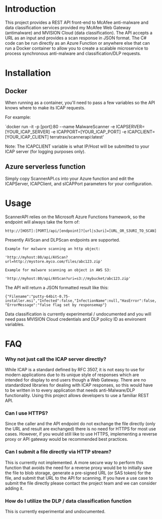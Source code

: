 # Introduction
This project provides a REST API front-end to McAfee anti-malware and data classification services provided my McAfee Web Gateway (antimalware) and MVISION Cloud (data classification). The API accepts a URL as an input and provides a scan response in JSON format.
The C# code can be run directly as an Azure Function or anywhere else that can run a Docker container to allow you to create a scalable microservice to process synchronous anti-malware and classification/DLP requests.

# Installation

## Docker
When running as a container, you'll need to pass a few variables so the API knows where to make its ICAP requests.

For example:

`docker run -it -p [port]:80 --name MalwareScanner -e ICAPSERVER=[YOUR_ICAP_SERVER] -e ICAPPORT=[YOUR_ICAP_PORT] -e ICAPCLIENT=[YOUR_ICAP_CLIENT] terratrax/scannerapi:latest'

Note: The ICAPCLIENT variable is what IP/Host will be submitted to your ICAP server (for logging purposes only).

## Azure serverless function

Simply copy ScannerAPI.cs into your Azure function and edit the ICAPServer, ICAPClient, and sICAPPort parameters for your configuration.

# Usage

ScannerAPI relies on the Microsoft Azure Functions framework, so the endpoint will always take the form of:

`http://[HOST]:[PORT]/api/[endpoint]?[url|s3uri]=[URL_OR_S3URI_TO_SCAN]`

Presently AVScan and DLPScan endpoints are supported.

	Example for malware scanning an http object:

	'http://myhost:80/api/AVScan?url=http://mystore.myco.com/files/abc123.zip'

	Example for malware scanning an object in AWS S3:

	'http://myhost:80/api/AVScan?uri=s3://mybucket/abc123.zip'

The API will return a JSON formatted result like this:

`{"Filename":"putty-64bit-0.75-installer.msi","Infected":false,"InfectionName":null,"HasError":false,"ErrorMessage":"false flag set by responsemap"}`

Data classification is currently experimental / undocumented and you will need pass MVISION Cloud credentials and DLP policy ID as environent variables.

# FAQ
### Why not just call the ICAP server directly?
While ICAP is a standard defined by RFC 3507, it is not easy to use for modern applications due to its unique style of responses which are intended for display to end users though a Web Gateway. There are no standardized libraries for dealing with ICAP responses, so this would have to be written in to every application that needs anti-Malware/DLP functionality. Using this project allows developers to use a familiar REST API.

### Can I use HTTPS?
Since the caller and the API endpoint do not exchange the file directly (only the URL and result are exchanged) there is no need for HTTPS for most use cases.  However, if you would still like to use HTTPS, implementing a reverse proxy or API gateway would be recommended best practices.

### Can I submit a file directly via HTTP stream?
This is currently not implemented.  A more secure way to perform this function that avoids the need for a reverse proxy would be to initially save the file to blob storage, generate a pre-signed URL (or SAS token) for the file, and submit that URL to the API for scanning.  If you have a use case to submit the file directly please contact the project team and we can consider adding it.

### How do I utilize the DLP / data classification function
This is currently experimental and undocumented.
